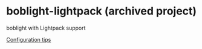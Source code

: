 boblight-lightpack (archived project)
==================

boblight with Lightpack support

[Configuration tips](https://github.com/timsat/boblight-lightpack/wiki/Configuration)
